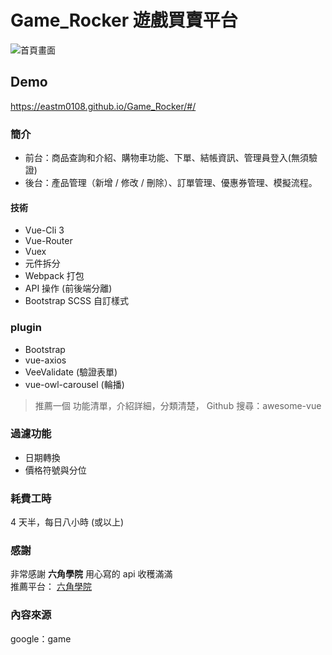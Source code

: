 # Game_Rocker 遊戲買賣平台
![首頁畫面](https://upload.cc/i1/2018/11/06/WdXUjK.png "首頁畫面")

## Demo
<https://eastm0108.github.io/Game_Rocker/#/>

### 簡介
* 前台：商品查詢和介紹、購物車功能、下單、結帳資訊、管理員登入(無須驗證)
* 後台：產品管理（新增 / 修改 / 刪除）、訂單管理、優惠券管理、模擬流程。

#### 技術
* Vue-Cli 3
* Vue-Router
* Vuex
* 元件拆分
* Webpack 打包
* API 操作 (前後端分離)
* Bootstrap SCSS 自訂樣式

### plugin
* Bootstrap
* vue-axios
* VeeValidate (驗證表單)
* vue-owl-carousel (輪播)
> 推薦一個 功能清單，介紹詳細，分類清楚， Github 搜尋：awesome-vue

### 過濾功能
* 日期轉換
* 價格符號與分位

### 耗費工時
4 天半，每日八小時 (或以上)

### 感謝
非常感謝 **六角學院** 用心寫的 api 收穫滿滿
<br>
推薦平台： [六角學院](http://www.hexschool.com/)

### 內容來源
google：game